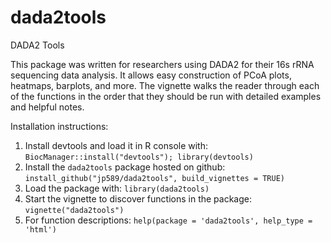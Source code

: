 # dada2tools
DADA2 Tools

This package was written for researchers using DADA2 for their 16s rRNA sequencing data analysis. It allows easy construction of PCoA plots, heatmaps, barplots, and more. The vignette walks the reader through each of the functions in the order that they should be run with detailed examples and helpful notes.

Installation instructions:

1. Install devtools and load it in R console with:
  `BiocManager::install("devtools"); library(devtools)`
2. Install the `dada2tools` package hosted on github:
  `install_github("jp589/dada2tools", build_vignettes = TRUE)`
3. Load the package with:
  `library(dada2tools)`
4. Start the vignette to discover functions in the package:
  `vignette("dada2tools")`
5. For function descriptions:
  `help(package = 'dada2tools', help_type = 'html')`
